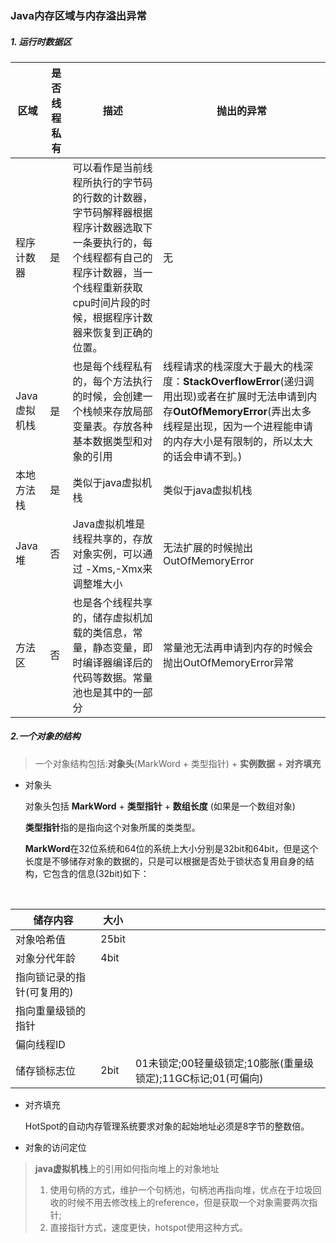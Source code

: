 ### Java内存区域与内存溢出异常

##### 1. 运行时数据区

| 区域       | 是否线程私有 | 描述                                       | 抛出的异常                                    |
| -------- | ------ | ---------------------------------------- | ---------------------------------------- |
| 程序计数器    | 是      | 可以看作是当前线程所执行的字节码的行数的计数器，字节码解释器根据程序计数器选取下一条要执行的，每个线程都有自己的程序计数器，当一个线程重新获取cpu时间片段的时候，根据程序计数器来恢复到正确的位置。 | 无                                        |
| Java虚拟机栈 | 是      | 也是每个线程私有的，每个方法执行的时候，会创建一个栈帧来存放局部变量表。存放各种基本数据类型和对象的引用 | 线程请求的栈深度大于最大的栈深度：**StackOverflowError**(递归调用出现)或者在扩展时无法申请到内存**OutOfMemoryError**(弄出太多线程是出现，因为一个进程能申请的内存大小是有限制的，所以太大的话会申请不到。) |
| 本地方法栈    | 是      | 类似于java虚拟机栈                              | 类似于java虚拟机栈                              |
| Java堆    | 否      | Java虚拟机堆是线程共享的，存放对象实例，可以通过 -Xms,-Xmx来调整堆大小 | 无法扩展的时候抛出OutOfMemoryError                |
| 方法区      | 否      | 也是各个线程共享的，储存虚拟机加载的类信息，常量，静态变量，即时编译器编译后的代码等数据。常量池也是其中的一部分 | 常量池无法再申请到内存的时候会抛出OutOfMemoryError异常      |



##### 2.一个对象的结构

> 一个对象结构包括:**对象头**(MarkWord + 类型指针) + **实例数据** + **对齐填充**

- 对象头

  对象头包括 **MarkWord** + **类型指针** + **数组长度** (如果是一个数组对象)

  **类型指针**指的是指向这个对象所属的类类型。

  **MarkWord**在32位系统和64位的系统上大小分别是32bit和64bit，但是这个长度是不够储存对象的数据的，只是可以根据是否处于锁状态复用自身的结构，它包含的信息(32bit)如下：

  ​

| 储存内容           | 大小    |                                          |
| -------------- | ----- | ---------------------------------------- |
| 对象哈希值          | 25bit |                                          |
| 对象分代年龄         | 4bit  |                                          |
| 指向锁记录的指针(可复用的) |       |                                          |
| 指向重量级锁的指针      |       |                                          |
| 偏向线程ID         |       |                                          |
| 储存锁标志位         | 2bit  | 01未锁定;00轻量级锁定;10膨胀(重量级锁定);11GC标记;01(可偏向) |

- 对齐填充

  HotSpot的自动内存管理系统要求对象的起始地址必须是8字节的整数倍。



- 对象的访问定位

> **java虚拟机栈**上的引用如何指向堆上的对象地址
>
> 1. 使用句柄的方式，维护一个句柄池，句柄池再指向堆，优点在于垃圾回收的时候不用去修改栈上的reference，但是获取一个对象需要两次指针;
> 2. 直接指针方式，速度更快，hotspot使用这种方式。
